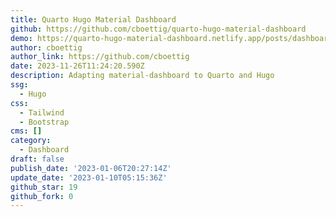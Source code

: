 ```yaml
---
title: Quarto Hugo Material Dashboard
github: https://github.com/cboettig/quarto-hugo-material-dashboard
demo: https://quarto-hugo-material-dashboard.netlify.app/posts/dashboard-b/
author: cboettig
author_link: https://github.com/cboettig
date: 2023-11-26T11:24:20.590Z
description: Adapting material-dashboard to Quarto and Hugo
ssg:
  - Hugo
css:
  - Tailwind
  - Bootstrap
cms: []
category:
  - Dashboard
draft: false
publish_date: '2023-01-06T20:27:14Z'
update_date: '2023-01-10T05:15:36Z'
github_star: 19
github_fork: 0
---
```

